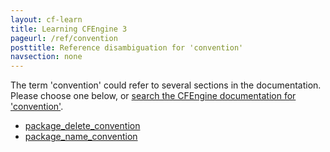 ```yaml
---
layout: cf-learn
title: Learning CFEngine 3
pageurl: /ref/convention
posttitle: Reference disambiguation for 'convention'
navsection: none
---
```


The term 'convention' could refer to several sections in the documentation. Please choose one below, or
[search the CFEngine documentation for 'convention'](http://docs.cfengine.com/latest/search.html?q=convention).

- [package_delete_convention](http://docs.cfengine.com/latest/reference-promise-types-packages.html#package_delete_convention)
- [package_name_convention](http://docs.cfengine.com/latest/reference-promise-types-packages.html#package_name_convention)
